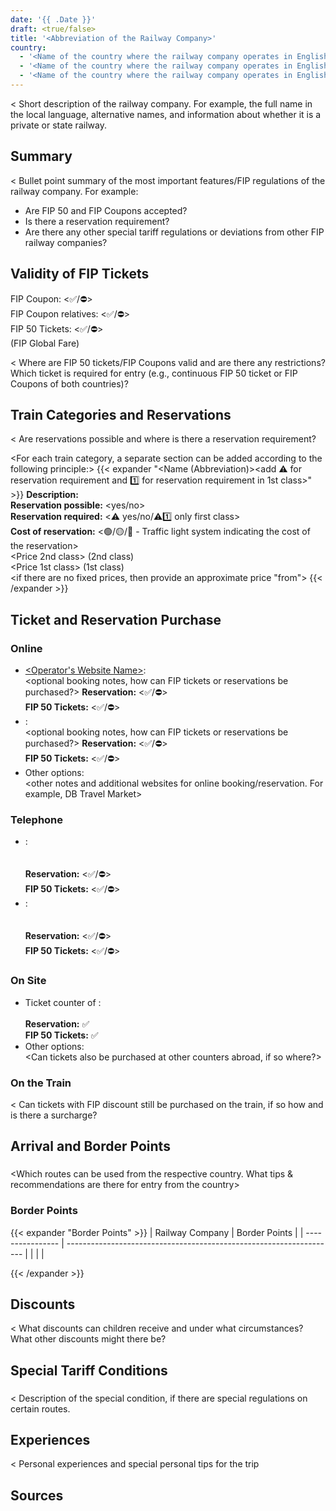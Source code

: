 ```yaml
---
date: '{{ .Date }}'
draft: <true/false>
title: '<Abbreviation of the Railway Company>'
country:
  - '<Name of the country where the railway company operates in English>'
  - '<Name of the country where the railway company operates in English>'
  - '<Name of the country where the railway company operates in English>'
---
```


<
Short description of the railway company. For example, the full name in the local language, alternative names, and information about whether it is a private or state railway.
>

## Summary

<
Bullet point summary of the most important features/FIP regulations of the railway company.
For example:
- Are FIP 50 and FIP Coupons accepted?
- Is there a reservation requirement?
- Are there any other special tariff regulations or deviations from other FIP railway companies?
>

## Validity of FIP Tickets

FIP Coupon: <✅/⛔> \
FIP Coupon relatives: <✅/⛔> \
FIP 50 Tickets: <✅/⛔> \
(FIP Global Fare)

<
Where are FIP 50 tickets/FIP Coupons valid and are there any restrictions? Which ticket is required for entry (e.g., continuous FIP 50 ticket or FIP Coupons of both countries)?
>

## Train Categories and Reservations

<
Are reservations possible and where is there a reservation requirement?
>

<For each train category, a separate section can be added according to the following principle:>
{{< expander "<Name (Abbreviation)><add ⚠️ for reservation requirement and 1️⃣ for reservation requirement in 1st class>" <expander-category>>}}
**Description:** \
<Description of the category>
**Reservation possible:** <yes/no> \
**Reservation required:** <⚠️ yes/no/⚠️1️⃣ only first class> \
**Cost of reservation:** <🟢/🟡/🔴 - Traffic light system indicating the cost of the reservation> \
<Price 2nd class> (2nd class) \
<Price 1st class> (1st class) \
<if there are no fixed prices, then provide an approximate price "from">
{{< /expander >}}

## Ticket and Reservation Purchase

### Online

- [<Operator's Website Name>](<Link to the website>): \
  <optional booking notes, how can FIP tickets or reservations be purchased?>
  **Reservation:** <✅/⛔> \
  **FIP 50 Tickets:** <✅/⛔>
- [<Another Helpful Booking Website>](<Link to the website>): \
  <optional booking notes, how can FIP tickets or reservations be purchased?>
  **Reservation:** <✅/⛔> \
  **FIP 50 Tickets:** <✅/⛔>
- Other options: \
  <other notes and additional websites for online booking/reservation. For example, DB Travel Market>

### Telephone
- <Name of the Operator>: \
  <Phone number or website with the phone number> \
  <Notes on booking by phone> \
  **Reservation:** <✅/⛔> \
  **FIP 50 Tickets:** <✅/⛔>
- <Name of another Operator>: \
  <Phone number or website with the phone number> \
  <Notes on booking by phone> \
  **Reservation:** <✅/⛔> \
  **FIP 50 Tickets:** <✅/⛔>

### On Site

- Ticket counter of <Abbreviation of the Railway Company>: \
  <Where are ticket counters generally located and if possible with a link to the website with an overview. Additional information about purchasing at the counter> \
  **Reservation:** ✅ \
  **FIP 50 Tickets:** ✅
- Other options: \
  <Can tickets also be purchased at other counters abroad, if so where?>

### On the Train

<
Can tickets with FIP discount still be purchased on the train, if so how and is there a surcharge?
>

## Arrival and Border Points

### <Country Name>

<Which routes can be used from the respective country. What tips & recommendations are there for entry from the country>

### Border Points

{{< expander "Border Points" >}}
| Railway Company | Border Points                                                         |
| ---------------- | ------------------------------------------------------------------- |
| <Abbreviation of the neighboring railway company>              | <Border Points>             |

{{< /expander >}}

## Discounts

<
What discounts can children receive and under what circumstances? What other discounts might there be?
>

## Special Tariff Conditions

### <Route or Name>

<
Description of the special condition, if there are special regulations on certain routes.
>

## Experiences

<
Personal experiences and special personal tips for the trip
>

## Sources

[^1]: [<Source Name 1>](<Link>)
[^2]: [<Source Name 2>](<Link>)
